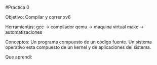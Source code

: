 #Práctica 0

Objetivo: 
Compilar y correr xv6

Herramientas:
gcc -> compilador
qemu -> máquina virtual
make -> automatizaciones

Conceptos: 
Un programa compuesto de un código fuente.
Un sistema operativo esta compuesto de un kernel y de aplicaciones del sistema.

Que aprendí:
